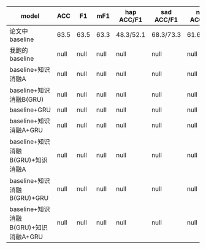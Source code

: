 |model|ACC|F1|mF1|hap ACC/F1|sad ACC/F1|neu ACC/F1|ang ACC/F1|exc ACC/F1|fru ACC/F1|
|----|----|----|----|----|----|----|----|----|----|
|论文中baseline|63.5|63.5|63.3|48.3/52.1|68.3/73.3|61.6/58.4|57.5/61.9|68.1/69.7|67.1/62.3|
|我跑的baseline|null|null|null|null|null|null|null|null|null|
|baseline+知识消融A|null|null|null|null|null|null|null|null|null|
|baseline+知识消融B(GRU)|null|null|null|null|null|null|null|null|null|
|baseline+GRU|null|null|null|null|null|null|null|null|null|
|baseline+知识消融A+GRU|null|null|null|null|null|null|null|null|null|
|baseline+知识消融B(GRU)+知识消融A|null|null|null|null|null|null|null|null|null|
|baseline+知识消融B(GRU)+GRU|null|null|null|null|null|null|null|null|null|
|baseline+知识消融B(GRU)+知识消融A+GRU|null|null|null|null|null|null|null|null|null|

